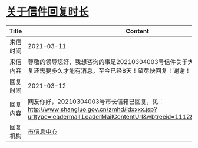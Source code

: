 # <a href="http://www.shangluo.gov.cn/zmhd/ldxxxx.jsp?urltype=leadermail.LeaderMailContentUrl&wbtreeid=1112&leadermailid=7010">关于信件回复时长</a>
| Title |                                                                    Content                                                                    |
|:-----:|-----------------------------------------------------------------------------------------------------------------------------------------------|
| 来信时间  | 2021-03-11                                                                                                                                    |
| 来信内容  | 尊敬的领导您好，我想咨询的事是20210304003号信件关于大荆镇道路施工信件回复还需要多久才能有消息，至今已经8天！望尽快回复！谢谢！                                                                         |
| 回复时间  | 2021-03-12                                                                                                                                    |
| 回复内容  | 网友你好，20210304003号市长信箱已回复，见：http://www.shangluo.gov.cn/zmhd/ldxxxx.jsp?urltype=leadermail.LeaderMailContentUrl&wbtreeid=1112&leadermailid=6986 |
| 回复机构  | <a href="../../categories/agencies/市信息中心.md">市信息中心</a>                                                                                          |